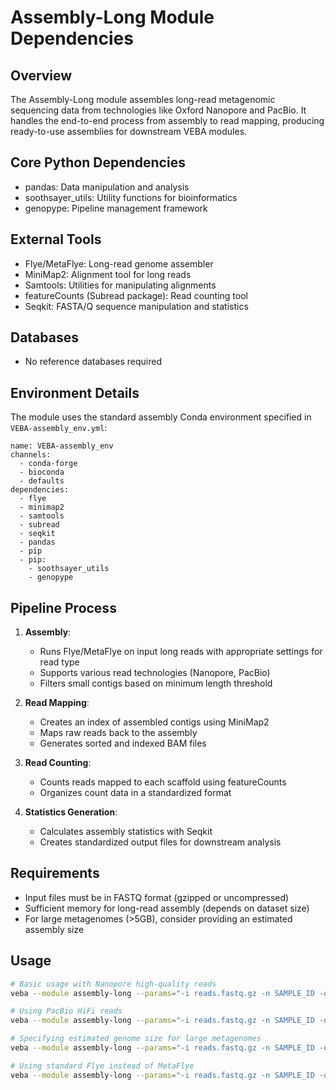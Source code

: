 # Assembly-Long Module Dependencies

## Overview
The Assembly-Long module assembles long-read metagenomic sequencing data from technologies like Oxford Nanopore and PacBio. It handles the end-to-end process from assembly to read mapping, producing ready-to-use assemblies for downstream VEBA modules.

## Core Python Dependencies
- pandas: Data manipulation and analysis
- soothsayer_utils: Utility functions for bioinformatics
- genopype: Pipeline management framework

## External Tools
- Flye/MetaFlye: Long-read genome assembler
- MiniMap2: Alignment tool for long reads
- Samtools: Utilities for manipulating alignments
- featureCounts (Subread package): Read counting tool
- Seqkit: FASTA/Q sequence manipulation and statistics

## Databases
- No reference databases required

## Environment Details
The module uses the standard assembly Conda environment specified in `VEBA-assembly_env.yml`:
```
name: VEBA-assembly_env
channels:
  - conda-forge
  - bioconda
  - defaults
dependencies:
  - flye
  - minimap2
  - samtools
  - subread
  - seqkit
  - pandas
  - pip
  - pip:
    - soothsayer_utils
    - genopype
```

## Pipeline Process
1. **Assembly**:
   - Runs Flye/MetaFlye on input long reads with appropriate settings for read type
   - Supports various read technologies (Nanopore, PacBio)
   - Filters small contigs based on minimum length threshold

2. **Read Mapping**:
   - Creates an index of assembled contigs using MiniMap2
   - Maps raw reads back to the assembly
   - Generates sorted and indexed BAM files

3. **Read Counting**:
   - Counts reads mapped to each scaffold using featureCounts
   - Organizes count data in a standardized format

4. **Statistics Generation**:
   - Calculates assembly statistics with Seqkit
   - Creates standardized output files for downstream analysis

## Requirements
- Input files must be in FASTQ format (gzipped or uncompressed)
- Sufficient memory for long-read assembly (depends on dataset size)
- For large metagenomes (>5GB), consider providing an estimated assembly size

## Usage
```bash
# Basic usage with Nanopore high-quality reads
veba --module assembly-long --params="-i reads.fastq.gz -n SAMPLE_ID -o output_directory -p 16"

# Using PacBio HiFi reads
veba --module assembly-long --params="-i reads.fastq.gz -n SAMPLE_ID -o output_directory -p 16 -t pacbio-hifi --minimap2_preset map-hifi"

# Specifying estimated genome size for large metagenomes
veba --module assembly-long --params="-i reads.fastq.gz -n SAMPLE_ID -o output_directory -p 16 -g 5g"

# Using standard Flye instead of MetaFlye
veba --module assembly-long --params="-i reads.fastq.gz -n SAMPLE_ID -o output_directory -p 16 -P flye"
```